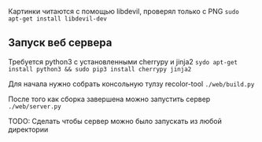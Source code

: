 Картинки читаются с помощью libdevil, проверял только с PNG
`sudo apt-get install libdevil-dev`


Запуск веб сервера
---------------------------

Требуется python3 с установленными cherrypy и jinja2
`sydo apt-get install python3 && sudo pip3 install cherrypy jinja2`

Для начала нужно собрать консольную тулзу recolor-tool
`./web/build.py`

После того как сборка завершена можно запустить сервер
`./web/server.py`

TODO: Сделать чтобы сервер можно было запускать из любой директории
